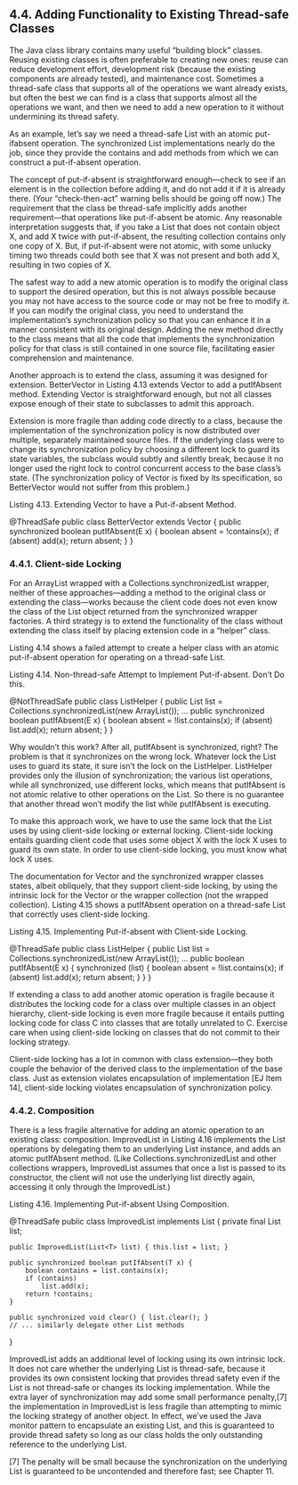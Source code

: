 ## 4.4. Adding Functionality to Existing Thread-safe Classes

The Java class library contains many useful “building block” classes. Reusing existing classes is often preferable to creating new ones: reuse can reduce development effort, development risk (because the existing components are already tested), and maintenance cost. Sometimes a thread-safe class that supports all of the operations we want already exists, but often the best we can find is a class that supports almost all the operations we want, and then we need to add a new operation to it without undermining its thread safety.

As an example, let’s say we need a thread-safe List with an atomic put-ifabsent operation. The synchronized List implementations nearly do the job, since they provide the contains and add methods from which we can construct a put-if-absent operation.

The concept of put-if-absent is straightforward enough—check to see if an element is in the collection before adding it, and do not add it if it is already there. (Your “check-then-act” warning bells should be going off now.) The requirement that the class be thread-safe implicitly adds another requirement—that operations like put-if-absent be atomic. Any reasonable interpretation suggests that, if you take a List that does not contain object X, and add X twice with put-if-absent, the resulting collection contains only one copy of X. But, if put-if-absent were not atomic, with some unlucky timing two threads could both see that X was not present and both add X, resulting in two copies of X.

The safest way to add a new atomic operation is to modify the original class to support the desired operation, but this is not always possible because you may not have access to the source code or may not be free to modify it. If you can modify the original class, you need to understand the implementation’s synchronization policy so that you can enhance it in a manner consistent with its original design. Adding the new method directly to the class means that all the code that implements the synchronization policy for that class is still contained in one source file, facilitating easier comprehension and maintenance.

Another approach is to extend the class, assuming it was designed for extension. BetterVector in Listing 4.13 extends Vector to add a putIfAbsent method. Extending Vector is straightforward enough, but not all classes expose enough of their state to subclasses to admit this approach.

Extension is more fragile than adding code directly to a class, because the implementation of the synchronization policy is now distributed over multiple, separately maintained source files. If the underlying class were to change its synchronization policy by choosing a different lock to guard its state variables, the subclass would subtly and silently break, because it no longer used the right lock to control concurrent access to the base class’s state. (The synchronization policy of Vector is fixed by its specification, so BetterVector would not suffer from this problem.)

Listing 4.13. Extending Vector to have a Put-if-absent Method.

@ThreadSafe
public class BetterVector<E> extends Vector<E> {
    public synchronized boolean putIfAbsent(E x) {
        boolean absent = !contains(x);
        if (absent)
            add(x);
        return absent;
    }
}

### 4.4.1. Client-side Locking

For an ArrayList wrapped with a Collections.synchronizedList wrapper, neither of these approaches—adding a method to the original class or extending the class—works because the client code does not even know the class of the List object returned from the synchronized wrapper factories. A third strategy is to extend the functionality of the class without extending the class itself by placing extension code in a “helper” class.

Listing 4.14 shows a failed attempt to create a helper class with an atomic put-if-absent operation for operating on a thread-safe List.

Listing 4.14. Non-thread-safe Attempt to Implement Put-if-absent. Don’t Do this.


@NotThreadSafe
public class ListHelper<E> {
    public List<E> list =
        Collections.synchronizedList(new ArrayList<E>());
    ...
    public synchronized boolean putIfAbsent(E x) {
        boolean absent = !list.contains(x);
        if (absent)
            list.add(x);
        return absent;
    }
}

Why wouldn’t this work? After all, putIfAbsent is synchronized, right? The problem is that it synchronizes on the wrong lock. Whatever lock the List uses to guard its state, it sure isn’t the lock on the ListHelper. ListHelper provides only the illusion of synchronization; the various list operations, while all synchronized, use different locks, which means that putIfAbsent is not atomic relative to other operations on the List. So there is no guarantee that another thread won’t modify the list while putIfAbsent is executing.

To make this approach work, we have to use the same lock that the List uses by using client-side locking or external locking. Client-side locking entails guarding client code that uses some object X with the lock X uses to guard its own state. In order to use client-side locking, you must know what lock X uses.

The documentation for Vector and the synchronized wrapper classes states, albeit obliquely, that they support client-side locking, by using the intrinsic lock for the Vector or the wrapper collection (not the wrapped collection). Listing 4.15 shows a putIfAbsent operation on a thread-safe List that correctly uses client-side locking.

Listing 4.15. Implementing Put-if-absent with Client-side Locking.

@ThreadSafe
public class ListHelper<E> {
    public List<E> list =
        Collections.synchronizedList(new ArrayList<E>());
    ...
    public boolean putIfAbsent(E x) {
        synchronized (list)  {
            boolean absent = !list.contains(x);
            if (absent)
                list.add(x);
            return absent;
        }
    }
}

If extending a class to add another atomic operation is fragile because it distributes the locking code for a class over multiple classes in an object hierarchy, client-side locking is even more fragile because it entails putting locking code for class C into classes that are totally unrelated to C. Exercise care when using client-side locking on classes that do not commit to their locking strategy.

Client-side locking has a lot in common with class extension—they both couple the behavior of the derived class to the implementation of the base class. Just as extension violates encapsulation of implementation [EJ Item 14], client-side locking violates encapsulation of synchronization policy.

### 4.4.2. Composition

There is a less fragile alternative for adding an atomic operation to an existing class: composition. ImprovedList in Listing 4.16 implements the List operations by delegating them to an underlying List instance, and adds an atomic putIfAbsent method. (Like Collections.synchronizedList and other collections wrappers, ImprovedList assumes that once a list is passed to its constructor, the client will not use the underlying list directly again, accessing it only through the ImprovedList.)

Listing 4.16. Implementing Put-if-absent Using Composition.

@ThreadSafe
public class ImprovedList<T> implements List<T> {
    private final List<T> list;

    public ImprovedList(List<T> list) { this.list = list; }

    public synchronized boolean putIfAbsent(T x) {
        boolean contains = list.contains(x);
        if (contains)
            list.add(x);
        return !contains;
    }

    public synchronized void clear() { list.clear(); }
    // ... similarly delegate other List methods
}

ImprovedList adds an additional level of locking using its own intrinsic lock. It does not care whether the underlying List is thread-safe, because it provides its own consistent locking that provides thread safety even if the List is not thread-safe or changes its locking implementation. While the extra layer of synchronization may add some small performance penalty,[7] the implementation in ImprovedList is less fragile than attempting to mimic the locking strategy of another object. In effect, we’ve used the Java monitor pattern to encapsulate an existing List, and this is guaranteed to provide thread safety so long as our class holds the only outstanding reference to the underlying List.

[7] The penalty will be small because the synchronization on the underlying List is guaranteed to be uncontended and therefore fast; see Chapter 11.

